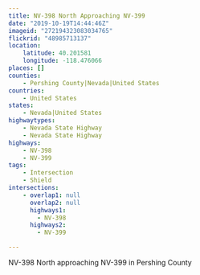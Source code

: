 ```yaml
---
title: NV-398 North Approaching NV-399
date: "2019-10-19T14:44:46Z"
imageid: "272194323083034765"
flickrid: "48985713137"
location:
    latitude: 40.201581
    longitude: -118.476066
places: []
counties:
    - Pershing County|Nevada|United States
countries:
    - United States
states:
    - Nevada|United States
highwaytypes:
    - Nevada State Highway
    - Nevada State Highway
highways:
    - NV-398
    - NV-399
tags:
    - Intersection
    - Shield
intersections:
    - overlap1: null
      overlap2: null
      highways1:
        - NV-398
      highways2:
        - NV-399

---
```

NV-398 North approaching NV-399 in Pershing County